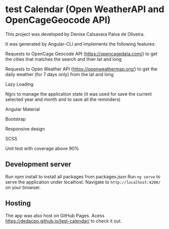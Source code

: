 # test Calendar (Open WeatherAPI and OpenCageGeocode API)

This project was developed by Denise Calsavara Paiva de Oliveira.

It was generated by Angular-CLI and implements the following features:

Requests to OpenCage Geocode API (https://opencagedata.com/) to get the cities that matches the search and thier lat and long

Requests to Open Weather API (https://openweathermap.org/) to get the daily weather (for 7 days only) from the lat and long

Lazy Loading

Ngrx to manage the application state (it was used for save the current selected year and month and to save all the reminders)

Angular Material

Bootstrap

Responsive design

SCSS

Unit test with coverage above 90%

## Development server

Run npm install to install all packages from packages.json
Run `ng serve` to serve the application under localhost. Navigate to `http://localhost:4200/` on your browser.


## Hosting
The app was also host on GitHub Pages. Acess https://dedacpo.github.io/test-calendar/ to check it out.
